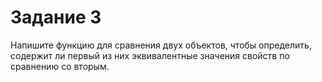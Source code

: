 # Задание 3
Напишите функцию для сравнения двух
объектов, чтобы определить, содержит ли
первый из них эквивалентные значения
свойств по сравнению со вторым.